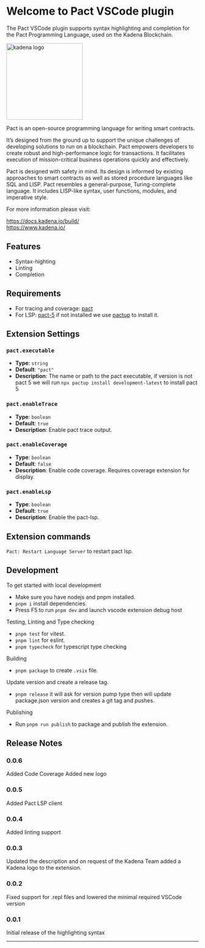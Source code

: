 # Welcome to Pact VSCode plugin

The Pact VSCode plugin supports syntax highlighting and completion for the Pact Programming Language, used on the Kadena Blockchain.

<picture>
  <source srcset="./images/kadena-logo-white.png" media="(prefers-color-scheme: dark)"/>
  <img src="./images/kadena-logo-black.png" width="200" alt="kadena logo" />
</picture>
  
  
Pact is an open-source programming language for writing smart contracts.  
  
It’s designed from the ground up to support the unique challenges of developing solutions to run on a blockchain. Pact empowers developers to create robust and high-performance logic for transactions. It facilitates execution of mission-critical business operations quickly and effectively.  
  
Pact is designed with safety in mind. Its design is informed by existing approaches to smart contracts as well as stored procedure languages like SQL and LISP. Pact resembles a general-purpose, Turing-complete language. It includes LISP-like syntax, user functions, modules, and imperative style.  
  
For more information please visit:

<https://docs.kadena.io/build/>  
<https://www.kadena.io/>

## Features

- Syntax-highting
- Linting
- Completion

## Requirements

- For tracing and coverage: [pact](https://github.com/kadena-io/pact)
- For LSP: [pact-5](https://github.com/kadena-io/pact-5) if not installed we use [pactup](https://github.com/kadena-community/pactup) to install it.

## Extension Settings

### `pact.executable`

- **Type**: `string`
- **Default**: `"pact"`
- **Description**: The name or path to the pact executable, if version is not pact 5 we will run `npx pactup install development-latest` to install pact 5

### `pact.enableTrace`

- **Type**: `boolean`
- **Default**: `true`
- **Description**: Enable pact trace output.

### `pact.enableCoverage`

- **Type**: `boolean`
- **Default**: `false`
- **Description**: Enable code coverage. Requires coverage extension for display.

### `pact.enableLsp`

- **Type**: `boolean`
- **Default**: `true`
- **Description**: Enable the pact-lsp.

## Extension commands

`Pact: Restart Language Server` to restart pact lsp.

## Development

To get started with local development

- Make sure you have nodejs and pnpm installed.
- `pnpm i` install dependencies.
- Press F5 to run `pnpm dev` and launch vscode extension debug host

Testing, Linting and Type checking

- `pnpm test` for vitest.
- `pnpm lint` for eslint.
- `pnpm typecheck` for typescript type checking

Building

- `pnpm package` to create `.vsix` file.

Update version and create a release tag.

- `pnpm release` it will ask for version pump type then will update package.json version and creates a git tag and pushes.

Publishing

- Run `pnpm run publish` to package and publish the extension.

## Release Notes

### 0.0.6

Added Code Coverage
Added new logo

### 0.0.5

Added Pact LSP client

### 0.0.4

Added linting support

### 0.0.3

Updated the description and on request of the Kadena Team added a Kadena logo to the extension.

### 0.0.2

Fixed support for .repl files and lowered the minimal required VSCode version

### 0.0.1

Initial release of the highlighting syntax

---

